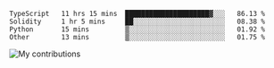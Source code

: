 <!--START_SECTION:waka-->

```text
TypeScript   11 hrs 15 mins  █████████████████████▓░░░   86.13 %
Solidity     1 hr 5 mins     ██░░░░░░░░░░░░░░░░░░░░░░░   08.38 %
Python       15 mins         ▒░░░░░░░░░░░░░░░░░░░░░░░░   01.92 %
Other        13 mins         ▒░░░░░░░░░░░░░░░░░░░░░░░░   01.75 %
```

<!--END_SECTION:waka-->
<img src="https://github-readme-streak-stats.herokuapp.com/?user=pahas&theme=white" alt="My contributions" />

